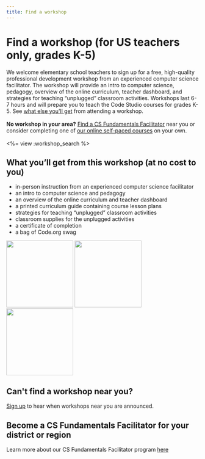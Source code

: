 ```yaml
---
title: Find a workshop
---
```

# Find a workshop (for US teachers only, grades K-5)
We welcome elementary school teachers to sign up for a free, high-quality professional development workshop from an experienced computer science facilitator. The workshop will provide an intro to computer science, pedagogy, overview of the online curriculum, teacher dashboard, and strategies for teaching “unplugged” classroom activities. Workshops last 6-7 hours and will prepare you to teach the Code Studio courses for grades K-5. See [what else you'll get](#get) from attending a workshop.
<br />
<br />
**No workshop in your area?** [Find a CS Fundamentals Facilitator](/educate/k5-affiliates-directory) near you or consider completing one of [our online self-paced courses](/educate/professional-development-online) on your own.
<br />
<br />
<%= view :workshop_search %>

<a id="get"></a>
## What you’ll get from this workshop (at no cost to you)
<ul><li>in-person instruction from an experienced computer science facilitator</li>
<li>an intro to computer science and pedagogy</li>
<li>an overview of the online curriculum and teacher dashboard</li>
<li>a printed curriculum guide containing course lesson plans</li>
<li>strategies for teaching “unplugged” classroom activities</li>
<li>classroom supplies for the unplugged activities</li>
<li>a certificate of completion</li>
<li>a bag of Code.org swag</li></ul>

<img src="/images/swagbag.png" width="175"/>
<img src="/images/coursebook.png" width="175"/>
<img src="/images/k5certificate.png" width="175"/> 

## Can't find a workshop near you?

[Sign up](https://docs.google.com/a/code.org/forms/d/1QoWzKV5n2Fxx-W90LmmMWxY7qndMo1IE0QWZcxY9OTI/viewform) to hear when workshops near you are announced.

## Become a CS Fundamentals Facilitator for your district or region
Learn more about our CS Fundamentals Facilitator program [here](/educate/professional-learning/cs-fundamentals-facilitator)


